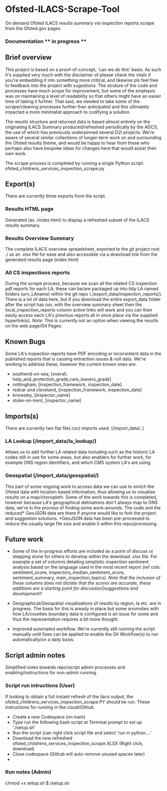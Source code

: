 # Ofsted-ILACS-Scrape-Tool
On demand Ofsted ILACS results summary via inspection reports scrape from the Ofsted.gov pages

### Documentation ** in progress **

## Brief overview
This project is based on a proof-of-concept, 'can we do this' basis. As such it's supplied very much with the disclaimer of please check the vitals if you're embedding it into something more critical, and likewise pls feel free to feedback into the project with sugestions. The struture of the code and processes have much scope for improvement, but some of the emphasis was on maintaining a level of readability so that others might have an easier time of taking it further. That said, we needed to take some of the scrape/cleaning processes further than anticipated and this ultimately impacted a more minimalist approach to codifying a solution.

The results structure and returned data is based almost entirely on the originating ILACS Summary produced/refreshed periodically by the ADCS; the use of which has previously underpinned several D2I projects. We're aware of several similar collections of longer-term work on and surrounding the Ofsted results theme, and would be happy to hear from those who perhaps also have bespoke ideas for changes here that would assist their own work. 

The scrape process is completed by running a single Python script: ofsted_childrens_services_inspection_scrape.py


## Export(s)
There are currently three exports from the script. 
### Results HTML page
Generated (as ./index.html) to display a refreshed subset of the ILACS results summary. 

### Results Overview Summary
The complete ILACS overview spreadsheet, exported to the git project root ./ as an .xlsx file for ease and also accessible via a download link from the generated results page (index.html)

### All CS inspections reports
During the scrape process, because we scan all the related CS inspection pdf reports for each LA; these can be/are packaged up into tidy LA named folders (urn_LAname) within the git repo (./export_data/inspection_reports/). There is a lot of data here, but if you download the entire export_data folder after the script has run, with the overview summary sheet then the local_inspection_reports column active links will work and you can then easily access each LA's previous reports all in once place via the supplied hyperlink(s). *Note:* This is currently not an option when viewing the results on the web page/Git Pages.

## Known Bugs
Some LA's inspection reports have PDF encoding or inconsistent data in the published reports that is causing extraction issues & null data. 
We're working to address these, however the current known ones are:
- southend-on-sea, [overall, help_and_protection_grade,care_leavers_grade]
- nottingham, [inspection_framework, inspection_date]
- redcar and cleveland, [inspection_framework, inspection_date]
- knowsley, [inspector_name]
- stoke-on-trent, [inspector_name]


## Imports(s)
There are currently two flat file(.csv) imports used. (/import_data/..)
### LA Lookup (/import_data/la_lookup/)
Allows us to add further LA related data including such as the historic LA codes still in use for some areas, but also enablers for further work, for example ONS region identifiers, and which CMS system LA's are using.
### Geospatial (/import_data/geospatial/)
This part of some ongoing work to access data we can use to enrich the Ofsted data with location based information, thus allowing us to visualise results on a map/choropleth. Some of the work towards this is completed, however because LA's geographical deliniations don't always map to ONS data, we're in the process of finding some work-arounds. The code and the reduced* GeoJSON data are there if anyone would like to fork the project and suggestion solutions. *GeoJSON data has been pre-processed to reduce the usually large file size and enable it within this repo/processing. 


## Future work

- Some of the in-progress efforts are included as a point of discuss or stepping stone for others to develop within the download .xlsx file. For example a set of columns detailing simplistic inspection sentiment analysis based on the language used in the most recent report (ref cols: sentiment_score, inspectors_median_sentiment_score, sentiment_summary, main_inspection_topics). *Note that the inclusion of these columns does not dictate that the scores are accurate, these additions are a starting point for discussion|suggestions and development!!*

- Geographical/Geospatial visualisations of results by region, la etc. are in progress. The basis for this is aready in place but some anomolies with how LA/counties boundary data is configured is an issue for some and thus the representation requires a bit more thought. 

- Improved automated workflow. We're currently still running the script manually until fixes can be applied to enable the Git Workflow(s) to run automatically/on a daily basis. 


## Script admin notes
Simplified notes towards repo/script admin processes and enabling/instructions for non-admin running. 
### Script run intructions (User)
If looking to obtain a full instant refresh of the ilacs output, the ofsted_childrens_services_inspection_scrape.PY should be run. These instructions for running in the cloud/Github. 
- Create a new Codespace (on main)
- Type run the following bash script at Terminal prompt to set up './setup.sh'
- Run the script (can right click script file and select 'run in python....'
- Download the now refreshed ofsted_childrens_services_inspection_scrape.XLSX (Right click, download)
- Close codespace (Github will auto-remove unused spaces later)
- 
### Run notes (Admin)
chmod +x setup.sh
$./setup.sh
